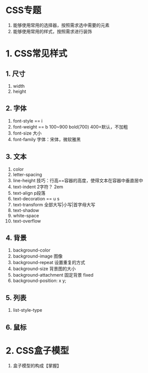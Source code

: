 # CSS专题
1. 能够使用常用的选择器，按照需求选中需要的元素
2. 能够使用常用的样式，按照需求进行装饰
# 1. CSS常见样式
## 1. 尺寸
1. width
2. height
## 2. 字体
1. font-style == i
2. font-weight == b  100~900 bold(700)  400=默认，不加粗
3. font-size  大小
4. font-family 字体：宋体，微软雅黑
## 3. 文本
1. color
2. letter-spacing
3. line-height 技巧：行高==容器的高度，使得文本在容器中垂直居中
4. text-indent  2字符？  2em
5. text-align  p段落
6. text-decoration == u s
7. text-transform 全部大写|小写|首字母大写
8. text-shadow
9. white-space
10. text-overflow
## 4. 背景
1. background-color
2. background-image 图像
3. background-repeat 设置重复的方式
4. background-size 背景图的大小
5. background-attachment 固定背景 fixed
6. background-position: x y;
## 5. 列表
1. list-style-type
## 6. 鼠标

# 2. CSS盒子模型
1. 盒子模型的构成【掌握】